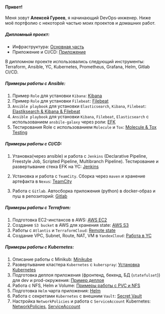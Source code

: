 
#### Привет!

Меня зовут **Алексей Гуреев**, я начинающий DevOps-инженер. Ниже моё портфолио с некоторой частью моих проектов и домашних работ.

##### Дипломный проект:

- Инфраструктура: [Основная часть](https://github.com/AlexDies/DipIomInfrastructure) 
- Приложение и CI/CD: [Приложение](https://gitlab.com/alex1094/superapp/-/tree/main/helmDeploy/superapp)

В дипломном проекте использовались следующий инструменты: Terraform, Ansible, YC, Kubernetes, Prometheus, Grafana, Helm, Gitlab CI/CD.

##### Примеры работы с Ansible:
1. Пример `Role` для установки `Kibana`: [Kibana](https://github.com/AlexDies/kibana-role)
2. Пример `Role` для установки `Filebeat`: [Filebeat](https://github.com/AlexDies/filebeat-role/tree/main/playbook)
3. `Ansible playbook` для установки `Elasticsearch`, `Kibana`, `Filebeat`: [Elastiksearch & Kibana & Filebeat](https://github.com/AlexDies/AnsiblePlaybook/tree/Ansible_8_3)
4. `Ansible playbook` для установки `Kibana`, `Filebeat`, `Elasticsearch` с использованием `ansbile-galaxy` через роли: [EFK](https://github.com/AlexDies/AnsiblePlaybook/tree/Ansible_8_4)
5. Тестирования Role с использованием `Molecule` и `Tox`: [Molecule & Tox Testing](https://github.com/AlexDies/AnsiblePlaybook/tree/Ansible_8_5(TestRole))

##### Примеры работы с CI/CD:

1. Утановка(через ansible) и работа с `Jenkins` (Declarative Pipeline, Freestyle Job, Scripted Pipeline, Multibranch Pipeline). 
Тестирование и развертывание стека EFK на YC: [Jenkins](https://github.com/AlexDies/homework/blob/main/homework_9_4(Jenkins)/homework_9_4.md)

2. Установка и работа с `TeamCity`. 
Сборка через `maven` и хранение артефакта в `Nexus`: [TeamCity](https://github.com/AlexDies/homework/tree/main/homework_9_5(TeamCity))
3. Работа с `Gitlab`. 
Автосборка приложения (python) в docker-образ и пуш в репозиторий: [Gitlab](https://github.com/AlexDies/homework/tree/main/homework_9_6(GitLab))

##### Примеры работы с Terrafrom:

1. Подготовка EC2-инстансов в AWS: [AWS EC2](https://github.com/AlexDies/homework/tree/main/homework_7_2(terraform_ec2))
2. Создание `S3 bucket` в AWS для хранения state: [AWS S3](https://github.com/AlexDies/homework/blob/main/homework_7_3(terraform_basic(backend%2Cworkspace))/homework_7_3.md)
3. Работы с `Atlantis` и `TerraformCloud`: [Remote state](https://github.com/AlexDies/homework/tree/main/homework_7_4(terraform%20cloud%2C%20remote%20state%2C%20atlasin))
4. Создание VPC, Subnet, Route, NAT, VM в `YandexCloud`: [Работа в YC](https://github.com/AlexDies/homework/tree/main/homework_15.1(YC(Network)))

##### Примеры работы с Kubernetes:

1. Описание работы с Minikub: [Minikube](https://github.com/AlexDies/homework/blob/main/homework_12.1(Kuber%20component)/homework_12_1.md)
2. Развертывание кластера `Kubernetes` с `kuberspray`: [Установка Kubernetes](https://github.com/AlexDies/homework/tree/main/homework_12.4(Kuber%20install%20p2%20(kuberspray)))
3. Подготовка деплоя приложения (фронтенд, бекенд, БД (`statefulset`)) для dev и prod-окружения: [Пример деплоя](https://github.com/AlexDies/homework/tree/main/homework_13.1(Pods%2Cdeploy%2C%20service%2C%20ed%2C%20etc.))
4. Работа с NFS, Helm и Volume: [Примеры работы с PVC и NFS](https://github.com/AlexDies/homework/tree/main/homework_13.2(Mount))
5. Подготовка `Helm` чарта приложения: [Helm](https://github.com/AlexDies/homework/tree/main/homework_13.4(Helm%2C%20Jsonnet))
6. Работа с секретами `Kubernetes` с внешним `Vault`: [Secret Vault](https://github.com/AlexDies/homework/tree/main/homework_14.2(Vault))
7. Настройка `NetworkPolicies` и работа с `ServiceAccount` Kubernetes: [NetworkPolicies](https://github.com/AlexDies/homework/tree/main/homework_14.5(NetworkPolicies)), [ServiceAccount](https://github.com/AlexDies/homework/tree/main/homework_14.4(ServiceAccount))


